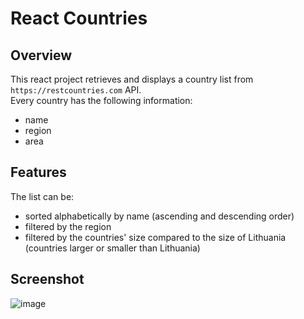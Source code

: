 # React Countries

## Overview

This react project retrieves and displays a country list from `https://restcountries.com` API.<br>
Every country has the following information:
- name
- region
- area

## Features

The list can be:
- sorted alphabetically by name (ascending and descending order)
- filtered by the region
- filtered by the countries' size compared to the size of Lithuania (countries larger or smaller than Lithuania)

## Screenshot

![image](https://user-images.githubusercontent.com/41453028/168887138-e17e2300-43c5-42de-844c-447272599178.png)
